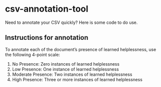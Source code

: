 # csv-annotation-tool
Need to annotate your CSV quickly? Here is some code to do use.

## Instructions for annotation

To annotate each of the document’s presence of learned helplessness, use the following 4-point scale:
1. No Presence: Zero instances of learned helplessness
2. Low Presence: One instance of learned helplessness
3. Moderate Presence: Two instances of learned helplessness
4. High Presence: Three or more instances of learned helplessness
